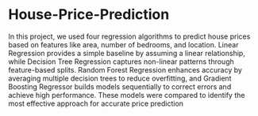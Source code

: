 # House-Price-Prediction
In this project, we used four regression algorithms to predict house prices based on features like area, number of bedrooms, and location. Linear Regression provides a simple baseline by assuming a linear relationship, while Decision Tree Regression captures non-linear patterns through feature-based splits. Random Forest Regression enhances accuracy by averaging multiple decision trees to reduce overfitting, and Gradient Boosting Regressor builds models sequentially to correct errors and achieve high performance. These models were compared to identify the most effective approach for accurate price prediction
